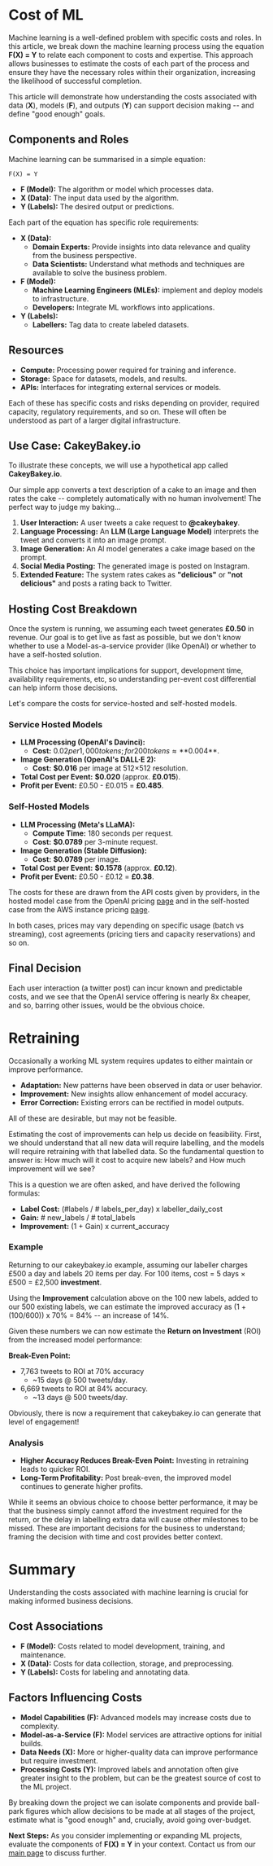 # Cost of ML

Machine learning is a well-defined problem with specific costs and roles.
In this article, we break down the machine learning process using the equation **F(X) = Y** to relate each component to costs and expertise.
This approach allows businesses to estimate the costs of each part of the process and ensure they have the necessary roles within their organization, increasing the likelihood of successful completion.

This article will demonstrate how understanding the costs associated with data (**X**), models (**F**), and outputs (**Y**) can support decision making -- and define "good enough" goals.

## Components and Roles

Machine learning can be summarised in a simple equation:

```
F(X) = Y
```

- **F (Model):** The algorithm or model which processes data.
- **X (Data):** The input data used by the algorithm.
- **Y (Labels):** The desired output or predictions.

Each part of the equation has specific role requirements:

- **X (Data):**
  - **Domain Experts:** Provide insights into data relevance and quality from the business perspective.
  - **Data Scientists:** Understand what methods and techniques are available to solve the business problem.
- **F (Model):**
  - **Machine Learning Engineers (MLEs):** implement and deploy models to infrastructure.
  - **Developers:** Integrate ML workflows into applications.
- **Y (Labels):**
  - **Labellers:** Tag data to create labeled datasets.

## Resources

- **Compute:** Processing power required for training and inference.
- **Storage:** Space for datasets, models, and results.
- **APIs:** Interfaces for integrating external services or models.

Each of these has specific costs and risks depending on provider, required capacity, regulatory requirements, and so on. These will often be understood as part of a larger digital infrastructure.


## Use Case: CakeyBakey.io

To illustrate these concepts, we will use a hypothetical app called **CakeyBakey.io**.

Our simple app converts a text description of a cake to an image and then rates the cake -- completely automatically with no human involvement! The perfect way to judge my baking...

1. **User Interaction:** A user tweets a cake request to **@cakeybakey**.
2. **Language Processing:** An **LLM (Large Language Model)** interprets the tweet and converts it into an image prompt.
3. **Image Generation:** An AI model generates a cake image based on the prompt.
4. **Social Media Posting:** The generated image is posted on Instagram.
5. **Extended Feature:** The system rates cakes as **"delicious"** or **"not delicious"** and posts a rating back to Twitter.

## Hosting Cost Breakdown

Once the system is running, we assuming each tweet generates **£0.50** in revenue.
Our goal is to get live as fast as possible, but we don't know whether to use a Model-as-a-service provider (like OpenAI) or whether to have a self-hosted solution.

This choice has important implications for support, development time, availability requirements, etc, so understanding per-event cost differential can help inform those decisions.

Let's compare the costs for service-hosted and self-hosted models. 

### Service Hosted Models
  - **LLM Processing (OpenAI's Davinci):**
    - **Cost:** $0.02 per 1,000 tokens; for 200 tokens ≈ **$0.004**.
  - **Image Generation (OpenAI's DALL·E 2):**
    - **Cost:** **$0.016** per image at 512×512 resolution.
  - **Total Cost per Event:** **$0.020** (approx. **£0.015**).
  - **Profit per Event:** £0.50 - £0.015 = **£0.485**.

### Self-Hosted Models
  - **LLM Processing (Meta's LLaMA):**
    - **Compute Time:** 180 seconds per request.
    - **Cost:** **$0.0789** per 3-minute request.
  - **Image Generation (Stable Diffusion):**
    - **Cost:** **$0.0789** per image.
  - **Total Cost per Event:** **$0.1578** (approx. **£0.12**).
  - **Profit per Event:** £0.50 - £0.12 = **£0.38**.

The costs for these are drawn from the API costs given by providers, in the hosted model case from the OpenAI pricing [page](https://openai.com/api/pricing/) and in the self-hosted case from the AWS instance pricing [page](https://aws.amazon.com/ec2/pricing/on-demand/).

In both cases, prices may vary depending on specific usage (batch vs streaming), cost agreements (pricing tiers and capacity reservations) and so on.

## Final Decision

Each user interaction (a twitter post) can incur known and predictable costs, and we see that the OpenAI service offering is nearly 8x cheaper, and so, barring other issues, would be the obvious choice.

# Retraining

Occasionally a working ML system requires updates to either maintain or improve performance.

+ **Adaptation:** New patterns have been observed in data or user behavior.
+ **Improvement:** New insights allow enhancement of model accuracy.
+ **Error Correction:** Existing errors can be rectified in model outputs.

All of these are desirable, but may not be feasible.

Estimating the cost of improvements can help us decide on feasibility. First, we should understand that all new data will require labelling, and the models will require retraining with that labelled data. So the fundamental question to answer is: How much will it cost to acquire new labels? and How much improvement will we see?

This is a question we are often asked, and have derived the following formulas:

- **Label Cost:** (#labels / # labels_per_day) x labeller_daily_cost
- **Gain:** # new_labels / # total_labels
- **Improvement:** (1 + Gain) x current_accuracy

### Example

Returning to our cakeybakey.io example, assuming our labeller charges £500 a day and labels 20 items per day. For 100 items, cost = 5 days × £500 = £2,500 **investment**.

Using the **Improvement** calculation above on the 100 new labels, added to our 500 existing labels, we can estimate the improved accuracy as (1 + (100/600)) x 70% = 84% -- an increase of 14%.

Given these numbers we can now estimate the **Return on Investment** (ROI) from the increased model performance:

**Break-Even Point:**
+ 7,763 tweets to ROI at 70% accuracy
  - ~15 days @ 500 tweets/day.
+ 6,669 tweets to ROI at 84% accuracy.
  - ~13 days @ 500 tweets/day.

Obviously, there is now a requirement that cakeybakey.io can generate that level of engagement!

### Analysis

- **Higher Accuracy Reduces Break-Even Point:** Investing in retraining leads to quicker ROI.
- **Long-Term Profitability:** Post break-even, the improved model continues to generate higher profits.

While it seems an obvious choice to choose better performance, it may be that the business simply cannot afford the investment required for the return, or the delay in labelling extra data will cause other milestones to be missed. These are important decisions for the business to understand; framing the decision with time and cost provides better context.


# Summary

Understanding the costs associated with machine learning is crucial for making informed business decisions.

## Cost Associations

- **F (Model):** Costs related to model development, training, and maintenance.
- **X (Data):** Costs for data collection, storage, and preprocessing.
- **Y (Labels):** Costs for labeling and annotating data.

## Factors Influencing Costs

- **Model Capabilities (F):** Advanced models may increase costs due to complexity.
- **Model-as-a-Service (F):** Model services are attractive options for initial builds.
- **Data Needs (X):** More or higher-quality data can improve performance but require investment.
- **Processing Costs (Y):** Improved labels and annotation often give greater insight to the problem, but can be the greatest source of cost to the ML project.

By breaking down the project we can isolate components and provide ball-park figures which allow decisions to be made at all stages of the project, estimate what is "good enough" and, crucially, avoid going over-budget.

**Next Steps:** As you consider implementing or expanding ML projects, evaluate the components of **F(X) = Y** in your context. Contact us from our [main page](https://www.bayis.co.uk/#contact-us) to discuss further.
